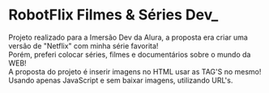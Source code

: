 # RobotFlix Filmes & Séries Dev_
Projeto realizado para a Imersão Dev da Alura, a proposta era criar uma versão de "Netflix" com minha série favorita!    
Porém, preferi colocar séries, filmes e documentários sobre o mundo da WEB!      
A proposta do projeto é inserir imagens no HTML usar as TAG'S no mesmo! Usando apenas JavaScript e sem baixar imagens, utilizando URL's.
